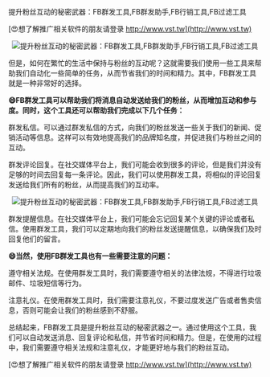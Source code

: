 提升粉丝互动的秘密武器：FB群发工具,FB群发助手,FB行销工具,FB过滤工具

[😍想了解推广相关软件的朋友请登录 http://www.vst.tw](http://www.vst.tw)

 <center><img src="https://vst.tw/MP4/tuiguang/png/2.png" alt="提升粉丝互动的秘密武器：FB群发工具,FB群发助手,FB行销工具,FB过滤工具"></center>

但是，如何在繁忙的生活中保持与粉丝的互动呢？这就需要我们使用一些工具来帮助我们自动化一些简单的任务，从而节省我们的时间和精力。其中，FB群发工具就是一种非常好的选择。

**😄FB群发工具可以帮助我们将消息自动发送给我们的粉丝，从而增加互动和参与度。同时，这个工具还可以帮助我们完成以下几个任务：**

群发私信。可以通过群发私信的方式，向我们的粉丝发送一些关于我们的新闻、促销活动等信息。这样可以有效地提高我们的品牌知名度，并促进我们与粉丝之间的互动。

群发评论回复。在社交媒体平台上，我们可能会收到很多的评论，但是我们并没有足够的时间去回复每一条评论。因此，我们可以使用群发工具，将相似的评论回复发送给我们所有的粉丝，从而提高我们的互动率。

 <center><img src="https://vst.tw/MP4/tuiguang/png/8.png" alt="提升粉丝互动的秘密武器：FB群发工具,FB群发助手,FB行销工具,FB过滤工具"></center>

群发提醒信息。在社交媒体平台上，我们可能会忘记回复某个关键的评论或者私信。使用群发工具，我们可以定期地向我们的粉丝发送提醒信息，以确保我们及时回复他们的留言。

**😄当然，使用FB群发工具也有一些需要注意的问题：**

遵守相关法规。在使用群发工具时，我们需要遵守相关的法律法规，不得进行垃圾邮件、垃圾短信等行为。

注意礼仪。在使用群发工具时，我们需要注意礼仪，不要过度发送广告或者售卖信息，否则可能会让我们的粉丝感到不舒服。

总结起来，FB群发工具是提升粉丝互动的秘密武器之一。通过使用这个工具，我们可以自动发送消息、回复评论和私信，并节省时间和精力。但是，在使用的过程中，我们需要遵守相关法规和注意礼仪，才能更好地与我们的粉丝互动。

[😍想了解推广相关软件的朋友请登录 http://www.vst.tw](http://www.vst.tw)



